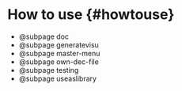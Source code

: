 # How to use {#howtouse}
- @subpage doc
- @subpage generatevisu
- @subpage master-menu
- @subpage own-dec-file
- @subpage testing
- @subpage useaslibrary
